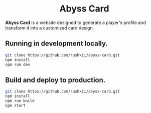 <h1 align="center">Abyss Card</h1>

<b>Abyss Card</b> is a website designed to generate a player's profile and transform it into a customized card design.


<h2 id="run-dev">Running in development locally.</h2>

```bash
git clone https://github.com/rushkii/abyss-card.git
npm install
npm run dev
```

<h2 id="run-prod">Build and deploy to production.</h2>

```bash
git clone https://github.com/rushkii/abyss-card.git
npm install
npm run build
npm start
```
